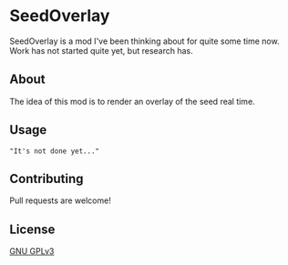 # SeedOverlay

SeedOverlay is a mod I've been thinking about for quite some time now. Work has not started quite yet, but research has.

## About

The idea of this mod is to render an overlay of the seed real time. 


## Usage

```
"It's not done yet..."
```

## Contributing
Pull requests are welcome!


## License
[GNU GPLv3](https://choosealicense.com/licenses/gpl-3.0/)
